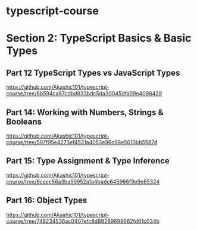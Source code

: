 # typescript-course

# Section 2: TypeScript Basics & Basic Types
## Part 12 TypeScript Types vs JavaScript Types
https://github.com/Akashic101/typescript-course/tree/6b594ca87cdbd833bdc5da30045dfa09e4098429

## Part 14: Working with Numbers, Strings & Booleans
https://github.com/Akashic101/typescript-course/tree/597f95e4273ef4531a4053e96c68e5610bb5587d

## Part 15: Type Assignment & Type Inference
https://github.com/Akashic101/typescript-course/tree/8caec56a3ba59952a1a4bade645966f9e9e65324

## Part 16: Object Types
https://github.com/Akashic101/typescript-course/tree/748234536ac0407efc8d88289699662fd61c034b
